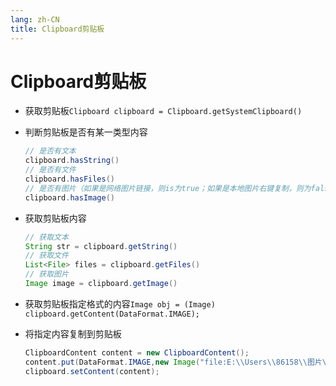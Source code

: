 ```yaml
---
lang: zh-CN
title: Clipboard剪贴板
---
```



# Clipboard剪贴板

* 获取剪贴板`Clipboard clipboard = Clipboard.getSystemClipboard()`

* 判断剪贴板是否有某一类型内容
  
    ```java
    // 是否有文本
    clipboard.hasString()
    // 是否有文件
    clipboard.hasFiles()
    // 是否有图片（如果是网络图片链接，则is为true；如果是本地图片右键复制，则为false）
    clipboard.hasImage()
    ```

* 获取剪贴板内容
  
    ```java
    // 获取文本
    String str = clipboard.getString()
    // 获取文件
    List<File> files = clipboard.getFiles()
    // 获取图片
    Image image = clipboard.getImage()
    ```

* 获取剪贴板指定格式的内容`Image obj = (Image) clipboard.getContent(DataFormat.IMAGE);`

* 将指定内容复制到剪贴板
      
    ```java
    ClipboardContent content = new ClipboardContent();
    content.put(DataFormat.IMAGE,new Image("file:E:\\Users\\86158\\图片\\110300202.jpg"));
    clipboard.setContent(content);
    ```